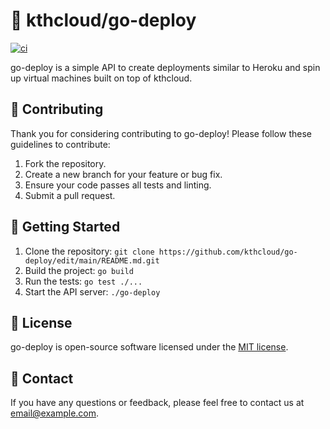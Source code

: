 # 🚀 kthcloud/go-deploy
[![ci](https://github.com/kthcloud/go-deploy/actions/workflows/docker-image.yml/badge.svg)](https://github.com/kthcloud/go-deploy/actions/workflows/docker-image.yml)

go-deploy is a simple API to create deployments similar to Heroku and spin up virtual machines built on top of kthcloud.

## 🤝 Contributing

Thank you for considering contributing to go-deploy! Please follow these guidelines to contribute:

1. Fork the repository.
2. Create a new branch for your feature or bug fix.
3. Ensure your code passes all tests and linting.
4. Submit a pull request.

## 🚀 Getting Started

1. Clone the repository: `git clone https://github.com/kthcloud/go-deploy/edit/main/README.md.git`
2. Build the project: `go build`
3. Run the tests: `go test ./...`
4. Start the API server: `./go-deploy`

## 📝 License

go-deploy is open-source software licensed under the [MIT license](https://opensource.org/licenses/MIT).

## 📧 Contact

If you have any questions or feedback, please feel free to contact us at [email@example.com](mailto:email@example.com).
